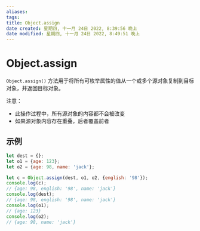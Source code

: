 ```yaml
---
aliases: 
tags: 
title: Object.assign
date created: 星期四, 十一月 24日 2022, 8:39:56 晚上
date modified: 星期四, 十一月 24日 2022, 8:49:51 晚上
---
```


# Object.assign

`Object.assign()` 方法用于将所有可枚举属性的值从一个或多个源对象复制到目标对象，并返回目标对象。

注意：

- 此操作过程中，所有源对象的内容都不会被改变
- 如果源对象内容存在重叠，后者覆盖前者

## 示例

```javascript
let dest = {};
let o1 = {age: 123};
let o2 = {age: 98, name: 'jack'};

let c = Object.assign(dest, o1, o2, {english: '98'});
console.log(c);
// {age: 98, english: '98', name: 'jack'}
console.log(dest);
// {age: 98, english: '98', name: 'jack'}
console.log(o1);
// {age: 123}
console.log(o2);
// {age: 98, name: 'jack'}
```
